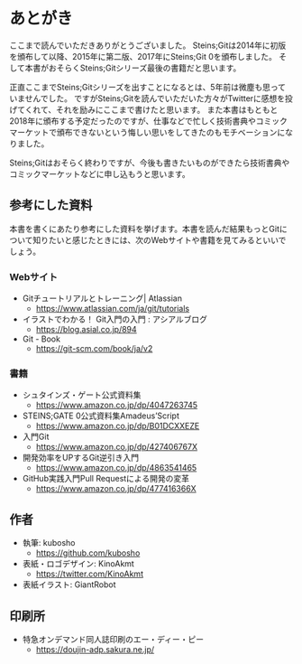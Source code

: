 # あとがき

ここまで読んでいただきありがとうございました。
Steins;Gitは2014年に初版を頒布して以降、2015年に第二版、2017年にSteins;Git 0を頒布しました。
そして本書がおそらくSteins;Gitシリーズ最後の書籍だと思います。

正直ここまでSteins;Gitシリーズを出すことになるとは、5年前は微塵も思っていませんでした。
ですがSteins;Gitを読んでいただいた方々がTwitterに感想を投げてくれて、それを励みにここまで書けたと思います。
また本書はもともと2018年に頒布する予定だったのですが、仕事などで忙しく技術書典やコミックマーケットで頒布できないという悔しい思いをしてきたのもモチベーションになりました。

Steins;Gitはおそらく終わりですが、今後も書きたいものができたら技術書典やコミックマーケットなどに申し込もうと思います。

## 参考にした資料

本書を書くにあたり参考にした資料を挙げます。本書を読んだ結果もっとGitについて知りたいと感じたときには、次のWebサイトや書籍を見てみるといいでしょう。

### Webサイト

- Gitチュートリアルとトレーニング| Atlassian
  - https://www.atlassian.com/ja/git/tutorials
- イラストでわかる！ Git入門の入門 : アシアルブログ
  - https://blog.asial.co.jp/894
- Git - Book
  - https://git-scm.com/book/ja/v2

### 書籍

- シュタインズ・ゲート公式資料集
  - https://www.amazon.co.jp/dp/4047263745
- STEINS;GATE 0公式資料集Amadeus’Script
  - https://www.amazon.co.jp/dp/B01DCXXEZE
- 入門Git
  - https://www.amazon.co.jp/dp/427406767X
- 開発効率をUPするGit逆引き入門
  - https://www.amazon.co.jp/dp/4863541465
- GitHub実践入門Pull Requestによる開発の変革
  - https://www.amazon.co.jp/dp/477416366X

## 作者

- 執筆: kubosho
  - https://github.com/kubosho
- 表紙・ロゴデザイン: KinoAkmt
  - https://twitter.com/KinoAkmt
- 表紙イラスト: GiantRobot

## 印刷所

- 特急オンデマンド同人誌印刷のエー・ディー・ピー
  - https://doujin-adp.sakura.ne.jp/
